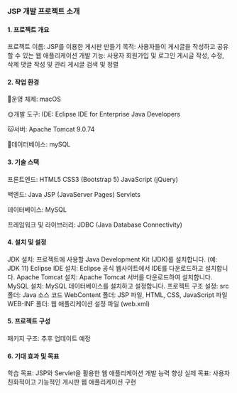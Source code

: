 ### JSP 개발 프로젝트 소개
#### 1. 프로젝트 개요
프로젝트 이름: JSP를 이용한 게시판 만들기
목적: 사용자들이 게시글을 작성하고 공유할 수 있는 웹 애플리케이션 개발
기능:
사용자 회원가입 및 로그인
게시글 작성, 수정, 삭제
댓글 작성 및 관리
게시글 검색 및 정렬

#### 2. 작업 환경
🍎운영 체제: macOS 

🌞개발 도구:
IDE: Eclipse IDE for Enterprise Java Developers 

🐱서버: Apache Tomcat 9.0.74 

🐬데이터베이스: mySQL 

#### 3. 기술 스택
프론트엔드:
HTML5
CSS3 (Bootstrap 5)
JavaScript (jQuery)

백엔드:
Java
JSP (JavaServer Pages)
Servlets

데이터베이스:
MySQL

프레임워크 및 라이브러리:
JDBC (Java Database Connectivity)

#### 4. 설치 및 설정
JDK 설치: 프로젝트에 사용할 Java Development Kit (JDK)를 설치합니다. (예: JDK 11)
Eclipse IDE 설치: Eclipse 공식 웹사이트에서 IDE를 다운로드하고 설치합니다.
Apache Tomcat 설치: Apache Tomcat 서버를 다운로드하여 설치합니다.
MySQL 설치: MySQL 데이터베이스를 설치하고 설정합니다.
프로젝트 구조 설정:
src 폴더: Java 소스 코드
WebContent 폴더: JSP 파일, HTML, CSS, JavaScript 파일
WEB-INF 폴더: 웹 애플리케이션 설정 파일 (web.xml)

#### 5. 프로젝트 구성
패키지 구조:
추후 업데이트 예정

#### 6. 기대 효과 및 목표
학습 목표: JSP와 Servlet을 활용한 웹 애플리케이션 개발 능력 향상
실제 목표: 사용자 친화적이고 기능적인 게시판 웹 애플리케이션 구현
